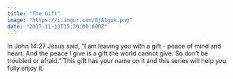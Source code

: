 ```yaml
---
title: "The Gift"
image: "https://i.imgur.com/8jA1gok.png"
date: "2017-11-13T15:30:00.000Z"
---
```

In John 14:27 Jesus said, “I am leaving you with a gift - peace of mind and heart. And the peace I give is a gift the world cannot give. So don’t be troubled or afraid.” This gift has your name on it and this series will help you fully enjoy it.